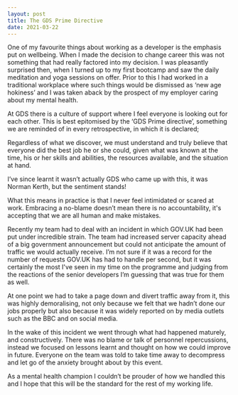 ```yaml
---
layout: post
title: The GDS Prime Directive
date: 2021-03-22
---
```


One of my favourite things about working as a developer is the emphasis put on wellbeing. When I made the decision to change career this was not something that had really factored into my decision. I was pleasantly surprised then, when I turned up to my first bootcamp and saw the daily meditation and yoga sessions on offer. Prior to this I had worked in a traditional workplace where such things would be dismissed as ‘new age hokiness’ and I was taken aback by the prospect of my employer caring about my mental health. 

At GDS there is a culture of support where I feel everyone is looking out for each other. This is best epitomised by the ‘GDS Prime directive’, something we are reminded of in every retrospective, in which it is declared;

Regardless of what we discover, we must understand and truly believe that everyone did the best job he or she could, given what was known at the time, his or her skills and abilities, the resources available, and the situation at hand.

I’ve since learnt it wasn’t actually GDS who came up with this, it was Norman Kerth, but the sentiment stands!

What this means in practice is that I never feel intimidated or scared at work. Embracing a no-blame doesn’t mean there is no accountability, it's accepting that we are all human and make mistakes. 

Recently my team had to deal with an incident in which GOV.UK had been put under incredible strain. The team had increased server capacity ahead of a big government announcement but could not anticipate the amount of traffic we would actually receive. I’m not sure if it was a record for the number of requests GOV.UK has had to handle per second, but it was certainly the most I've seen in my time on the programme and judging from the reactions of the senior developers I’m guessing that was true for them as well. 

At one point we had to take a page down and divert traffic away from it, this was highly demoralising, not only because we felt that we hadn’t done our jobs properly but also because it was widely reported on by media outlets such as the BBC and on social media. 

In the wake of this incident we went through what had happened maturely, and constructively. There was no blame or talk of personnel repercussions, instead we focused on lessons learnt and thought on how we could improve in future. Everyone on the team was told to take time away to decompress and let go of the anxiety brought about by this event. 

As a mental health champion I couldn’t be prouder of how we handled this and I hope that this will be the standard for the rest of my working life. 
